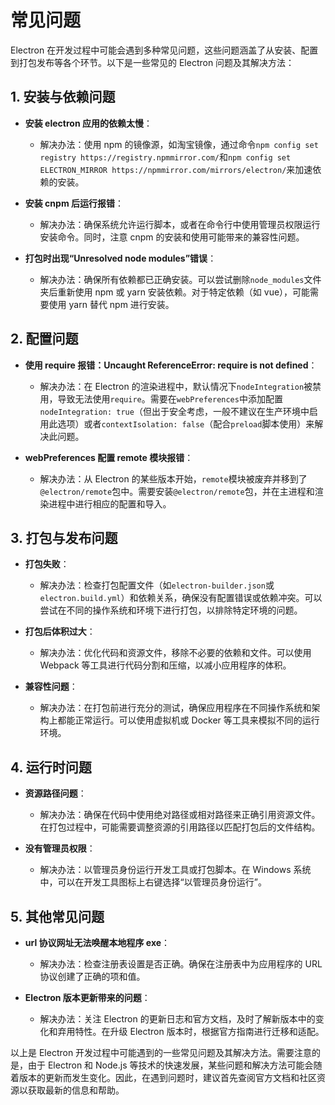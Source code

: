 # 常见问题

Electron 在开发过程中可能会遇到多种常见问题，这些问题涵盖了从安装、配置到打包发布等各个环节。以下是一些常见的 Electron 问题及其解决方法：

## 1. 安装与依赖问题

- **安装 electron 应用的依赖太慢**：

  - 解决办法：使用 npm 的镜像源，如淘宝镜像，通过命令`npm config set registry https://registry.npmmirror.com/`和`npm config set ELECTRON_MIRROR https://npmmirror.com/mirrors/electron/`来加速依赖的安装。

- **安装 cnpm 后运行报错**：

  - 解决办法：确保系统允许运行脚本，或者在命令行中使用管理员权限运行安装命令。同时，注意 cnpm 的安装和使用可能带来的兼容性问题。

- **打包时出现“Unresolved node modules”错误**：
  - 解决办法：确保所有依赖都已正确安装。可以尝试删除`node_modules`文件夹后重新使用 npm 或 yarn 安装依赖。对于特定依赖（如 vue），可能需要使用 yarn 替代 npm 进行安装。

## 2. 配置问题

- **使用 require 报错：Uncaught ReferenceError: require is not defined**：

  - 解决办法：在 Electron 的渲染进程中，默认情况下`nodeIntegration`被禁用，导致无法使用`require`。需要在`webPreferences`中添加配置`nodeIntegration: true`（但出于安全考虑，一般不建议在生产环境中启用此选项）或者`contextIsolation: false`（配合`preload`脚本使用）来解决此问题。

- **webPreferences 配置 remote 模块报错**：
  - 解决办法：从 Electron 的某些版本开始，`remote`模块被废弃并移到了`@electron/remote`包中。需要安装`@electron/remote`包，并在主进程和渲染进程中进行相应的配置和导入。

## 3. 打包与发布问题

- **打包失败**：

  - 解决办法：检查打包配置文件（如`electron-builder.json`或`electron.build.yml`）和依赖关系，确保没有配置错误或依赖冲突。可以尝试在不同的操作系统和环境下进行打包，以排除特定环境的问题。

- **打包后体积过大**：

  - 解决办法：优化代码和资源文件，移除不必要的依赖和文件。可以使用 Webpack 等工具进行代码分割和压缩，以减小应用程序的体积。

- **兼容性问题**：
  - 解决办法：在打包前进行充分的测试，确保应用程序在不同操作系统和架构上都能正常运行。可以使用虚拟机或 Docker 等工具来模拟不同的运行环境。

## 4. 运行时问题

- **资源路径问题**：

  - 解决办法：确保在代码中使用绝对路径或相对路径来正确引用资源文件。在打包过程中，可能需要调整资源的引用路径以匹配打包后的文件结构。

- **没有管理员权限**：
  - 解决办法：以管理员身份运行开发工具或打包脚本。在 Windows 系统中，可以在开发工具图标上右键选择“以管理员身份运行”。

## 5. 其他常见问题

- **url 协议网址无法唤醒本地程序 exe**：

  - 解决办法：检查注册表设置是否正确。确保在注册表中为应用程序的 URL 协议创建了正确的项和值。

- **Electron 版本更新带来的问题**：
  - 解决办法：关注 Electron 的更新日志和官方文档，及时了解新版本中的变化和弃用特性。在升级 Electron 版本时，根据官方指南进行迁移和适配。

以上是 Electron 开发过程中可能遇到的一些常见问题及其解决方法。需要注意的是，由于 Electron 和 Node.js 等技术的快速发展，某些问题和解决方法可能会随着版本的更新而发生变化。因此，在遇到问题时，建议首先查阅官方文档和社区资源以获取最新的信息和帮助。
